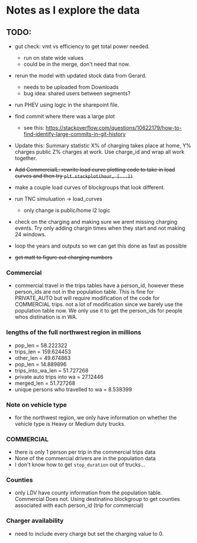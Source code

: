 # Notes as I explore the data

## TODO:
* gut check: vmt vs efficiency to get total power needed. 
    - run on state wide values
    - could be in the merge, don't need that now.

* rerun the model with updated stock data from Gerard. 
    - needs to be uploaded from Downloads
    - bug idea: shared users between segments?

* run PHEV using logic in the sharepoint file.

* find commit where there was a large plot
    - see this: https://stackoverflow.com/questions/10622179/how-to-find-identify-large-commits-in-git-history

* Update this: Summary statistic X% of charging takes place at home, Y% charges public Z% charges at work. Use charge_id and wrap all work together. 

* ~~Add CommercialL: rewrite load curve plotting code to take in load curves and then try `plt.stackplot(hour, [...])`~~

* make a couple load curves of blockgroups that look different. 

* run TNC simuluation -> load_curves
    - only change is public/home l2 logic

* check on the charging and making sure we arent missing charging events. Try only adding chargin times when they start and not making 24 windows. 


* loop the years and outputs so we can get this done as fast as possible
* ~~get matt to figure out charging numbers~~


### Commercial
* commercial travel in the trips tables have a person_id, however these person_ids are not in the population table. This is fine for PRIVATE_AUTO but will require modification of the code for COMMERCIAL trips. not a lot of modification since we barely use the population table now. We only use it to get the person_ids for people whos distination is in WA. 

### lengths of the full northwest region in millions
* pop_len = 58.222322
* trips_len = 159.624453 
* other_len = 49.674863
* pop_len = 14.889896
* trips_into_wa_len = 51.727268
* private auto trips into wa = 27.12446
* merged_len = 51.727268 
* unique persons who travelled to wa = 8.538399


### Note on vehicle type
* for the northwest region, we only have information on whether
the vehicle type is Heavy or Medium duty trucks. 

### COMMERCIAL
* there is only 1 person per trip in the commercial trips data
* None of the commercial drivers are in the population data
* I don't know how to get `stop_duration` out of trucks...

### Counties
* only LDV have county information from the population table. Commercial Does not. Using destinatino blockgroup to get counties associated with each person_id (trip for commercial)

### Charger availability
* need to include every charge but set the charging value to 0. 

